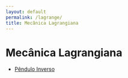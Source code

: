 ```yaml
---
layout: default
permalink: /lagrange/
title: Mecânica Lagrangiana
---
```


# Mecânica Lagrangiana

- [Pêndulo Inverso](pend_inv)

